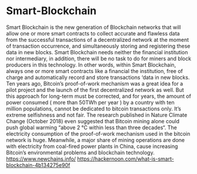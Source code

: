 # Smart-Blockchain
Smart Blockchain is the new generation of Blockchain networks that will allow one or more smart contracts to collect accurate and flawless data from the successful transactions of a decentralized network at the moment of transaction occurrence, and simultaneously storing and registering these data in new blocks. Smart Blockchain needs neither the financial institution nor intermediary, in addition, there will be no task to do for miners and block producers in this technology. In other words, within Smart Blockchain, always one or more smart contracts like a financial the institution, free of charge and automatically record and store transactions ‘data in new blocks.  Ten years ago, Bitcoin’s proof-of-work mechanism was a great idea for a pilot project and the launch of the first decentralized network as well. But this approach for long-term must be corrected, and for years, the amount of power consumed ( more than 50TWh per year ) by a country with ten million populations, cannot be dedicated to bitcoin transactions only. It’s extreme selfishness and not fair.  The research published in Nature Climate Change (October 2018) even suggested that Bitcoin mining alone could push global warming “above 2 °C within less than three decades“. The electricity consumption of the proof-of-work mechanism used in the bitcoin network is huge. Meanwhile, a major share of mining operations are done with electricity from coal-fired power plants in China, cause increasing Bitcoin’s environmental problems and blockchain technology.  
https://www.newchains.info/ 
https://hackernoon.com/what-is-smart-blockchain-4b134275e90f

